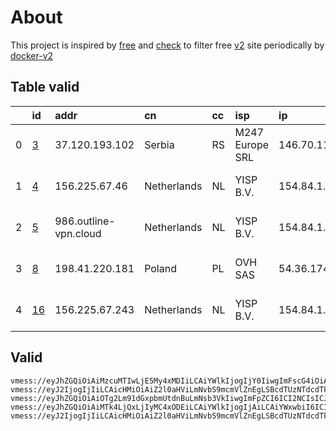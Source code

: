 
# About

This project is inspired by [free](https://github.com/freefq/free) and [check](https://github.com/yeahwu/check) to filter free [v2](https://github.com/v2fly/v2ray-core) site periodically by [docker-v2](https://hub.docker.com/r/v2ray/official)

    

## Table valid
|    | id                   | addr                  | cn          | cc   | isp             | ip             | chatgpt          |
|---:|:---------------------|:----------------------|:------------|:-----|:----------------|:---------------|:-----------------|
|  0 | [3](config/3.json)   | 37.120.193.102        | Serbia      | RS   | M247 Europe SRL | 146.70.111.194 | Yes (Region: RS) |
|  1 | [4](config/4.json)   | 156.225.67.46         | Netherlands | NL   | YISP B.V.       | 154.84.1.164   | Yes (Region: NL) |
|  2 | [5](config/5.json)   | 986.outline-vpn.cloud | Netherlands | NL   | YISP B.V.       | 154.84.1.194   | Yes (Region: NL) |
|  3 | [8](config/8.json)   | 198.41.220.181        | Poland      | PL   | OVH SAS         | 54.36.174.181  | Yes (Region: FR) |
|  4 | [16](config/16.json) | 156.225.67.243        | Netherlands | NL   | YISP B.V.       | 154.84.1.37    | Yes (Region: NL) |

## Valid
```
vmess://eyJhZGQiOiAiMzcuMTIwLjE5My4xMDIiLCAiYWlkIjogIjY0IiwgImFscG4iOiAiIiwgImZwIjogIiIsICJob3N0IjogIiIsICJpZCI6ICI1NzE3MGZmMC03MTgwLTQ2NjQtOGY2MS04ZGViZGRhMzQ1ZjciLCAibmV0IjogInRjcCIsICJwYXRoIjogIiIsICJwb3J0IjogIjUyOTIwIiwgInBzIjogImdpdGh1Yi5jb20vZnJlZWZxIC0gXHU3ZjU3XHU5YTZjXHU1YzNjXHU0ZTlhICAzIiwgInNjeSI6ICJhdXRvIiwgInNuaSI6ICIiLCAidGxzIjogIiIsICJ0eXBlIjogIm5vbmUiLCAidiI6ICIyIn0=
vmess://eyJ2IjogIjIiLCAicHMiOiAiZ2l0aHViLmNvbS9mcmVlZnEgLSBcdTUzNTdcdTk3NWUgIDQiLCAiYWRkIjogIjE1Ni4yMjUuNjcuNDYiLCAicG9ydCI6ICI0ODQxMyIsICJpZCI6ICIzY2E5MTJkYS02YWMyLTQxOGYtYjljZi00NWI2ZjY5NDU3OWIiLCAiYWlkIjogIjY0IiwgInNjeSI6ICJhdXRvIiwgIm5ldCI6ICJ0Y3AiLCAidHlwZSI6ICJub25lIiwgImhvc3QiOiAiIiwgInBhdGgiOiAiIiwgInRscyI6ICIiLCAic25pIjogIiIsICJhbHBuIjogIiJ9
vmess://eyJhZGQiOiAiOTg2Lm91dGxpbmUtdnBuLmNsb3VkIiwgImFpZCI6ICI2NCIsICJhbHBuIjogIiIsICJmcCI6ICIiLCAiaG9zdCI6ICIiLCAiaWQiOiAiYTdmYThmMTQtNGZiNi00MjgwLTkwMDUtZDZiYmU5OWM1ZGE5IiwgIm5ldCI6ICJ0Y3AiLCAicGF0aCI6ICIiLCAicG9ydCI6ICI0NjQxMiIsICJwcyI6ICJnaXRodWIuY29tL2ZyZWVmcSAtIFx1NTM1N1x1OTc1ZSAgNSIsICJzY3kiOiAiYXV0byIsICJzbmkiOiAiIiwgInRscyI6ICIiLCAidHlwZSI6ICJub25lIiwgInYiOiAiMiJ9
vmess://eyJhZGQiOiAiMTk4LjQxLjIyMC4xODEiLCAiYWlkIjogIjAiLCAiYWxwbiI6ICIiLCAiZnAiOiAiIiwgImhvc3QiOiAic2Rncm0uc2hhYmlqaWNoYW5nLmNvbSIsICJpZCI6ICJhMWE2NzZlNC0wMTZlLTRiZjAtOTZmZS00YjZhYWY1M2FiYzIiLCAibmV0IjogIndzIiwgInBhdGgiOiAiLyIsICJwb3J0IjogIjgwIiwgInBzIjogImdpdGh1Yi5jb20vZnJlZWZxIC0gXHU3ZjhlXHU1NmZkQ2xvdWRGbGFyZVx1ODI4Mlx1NzBiOSA4IiwgInNjeSI6ICJhdXRvIiwgInNuaSI6ICIiLCAidGxzIjogIiIsICJ0eXBlIjogIiIsICJ2IjogIjIifQ==
vmess://eyJ2IjogIjIiLCAicHMiOiAiZ2l0aHViLmNvbS9mcmVlZnEgLSBcdTUzNTdcdTk3NWUgIDE2IiwgImFkZCI6ICIxNTYuMjI1LjY3LjI0MyIsICJwb3J0IjogIjQzNTgyIiwgImlkIjogIjk5MDAwNmJkLWNiMjAtNDgyZi05Yzk3LWY1ZmM2NTM1OTYwNSIsICJhaWQiOiAiNjQiLCAic2N5IjogImF1dG8iLCAibmV0IjogInRjcCIsICJ0eXBlIjogIm5vbmUiLCAiaG9zdCI6ICIiLCAicGF0aCI6ICIvIiwgInRscyI6ICIiLCAic25pIjogIiJ9
```

